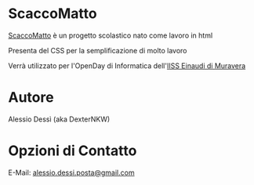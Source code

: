 # ScaccoMatto
[ScaccoMatto](https://dexternkw.github.io/ScaccoMatto/index.html) è un progetto scolastico nato come lavoro in html

Presenta del CSS per la semplificazione di molto lavoro

Verrà utilizzato per l'OpenDay di Informatica dell'[IISS Einaudi di Muravera](https://www.iiseinaudimuravera.edu.it/index.php?option=com_content&view=featured&Itemid=435)
# Autore
Alessio Dessì (aka DexterNKW)
# Opzioni di Contatto
E-Mail: alessio.dessi.posta@gmail.com

